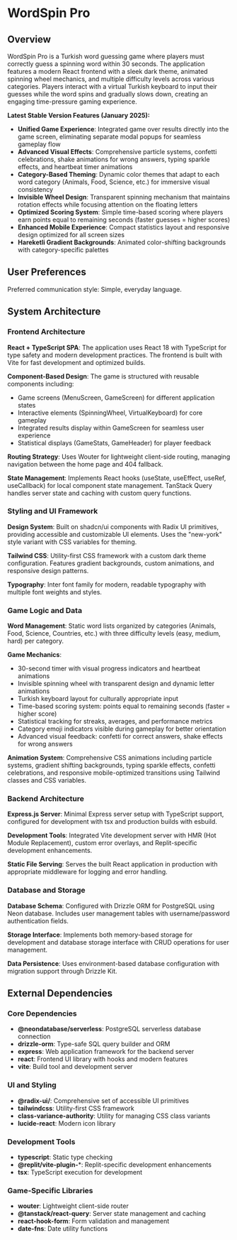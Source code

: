 # WordSpin Pro

## Overview

WordSpin Pro is a Turkish word guessing game where players must correctly guess a spinning word within 30 seconds. The application features a modern React frontend with a sleek dark theme, animated spinning wheel mechanics, and multiple difficulty levels across various categories. Players interact with a virtual Turkish keyboard to input their guesses while the word spins and gradually slows down, creating an engaging time-pressure gaming experience.

**Latest Stable Version Features (January 2025):**
- **Unified Game Experience**: Integrated game over results directly into the game screen, eliminating separate modal popups for seamless gameplay flow
- **Advanced Visual Effects**: Comprehensive particle systems, confetti celebrations, shake animations for wrong answers, typing sparkle effects, and heartbeat timer animations
- **Category-Based Theming**: Dynamic color themes that adapt to each word category (Animals, Food, Science, etc.) for immersive visual consistency
- **Invisible Wheel Design**: Transparent spinning mechanism that maintains rotation effects while focusing attention on the floating letters
- **Optimized Scoring System**: Simple time-based scoring where players earn points equal to remaining seconds (faster guesses = higher scores)
- **Enhanced Mobile Experience**: Compact statistics layout and responsive design optimized for all screen sizes
- **Hareketli Gradient Backgrounds**: Animated color-shifting backgrounds with category-specific palettes

## User Preferences

Preferred communication style: Simple, everyday language.

## System Architecture

### Frontend Architecture

**React + TypeScript SPA**: The application uses React 18 with TypeScript for type safety and modern development practices. The frontend is built with Vite for fast development and optimized builds.

**Component-Based Design**: The game is structured with reusable components including:
- Game screens (MenuScreen, GameScreen) for different application states
- Interactive elements (SpinningWheel, VirtualKeyboard) for core gameplay
- Integrated results display within GameScreen for seamless user experience
- Statistical displays (GameStats, GameHeader) for player feedback

**Routing Strategy**: Uses Wouter for lightweight client-side routing, managing navigation between the home page and 404 fallback.

**State Management**: Implements React hooks (useState, useEffect, useRef, useCallback) for local component state management. TanStack Query handles server state and caching with custom query functions.

### Styling and UI Framework

**Design System**: Built on shadcn/ui components with Radix UI primitives, providing accessible and customizable UI elements. Uses the "new-york" style variant with CSS variables for theming.

**Tailwind CSS**: Utility-first CSS framework with a custom dark theme configuration. Features gradient backgrounds, custom animations, and responsive design patterns.

**Typography**: Inter font family for modern, readable typography with multiple font weights and styles.

### Game Logic and Data

**Word Management**: Static word lists organized by categories (Animals, Food, Science, Countries, etc.) with three difficulty levels (easy, medium, hard) per category.

**Game Mechanics**: 
- 30-second timer with visual progress indicators and heartbeat animations
- Invisible spinning wheel with transparent design and dynamic letter animations
- Turkish keyboard layout for culturally appropriate input
- Time-based scoring system: points equal to remaining seconds (faster = higher score)
- Statistical tracking for streaks, averages, and performance metrics
- Category emoji indicators visible during gameplay for better orientation
- Advanced visual feedback: confetti for correct answers, shake effects for wrong answers

**Animation System**: Comprehensive CSS animations including particle systems, gradient shifting backgrounds, typing sparkle effects, confetti celebrations, and responsive mobile-optimized transitions using Tailwind classes and CSS variables.

### Backend Architecture

**Express.js Server**: Minimal Express server setup with TypeScript support, configured for development with tsx and production builds with esbuild.

**Development Tools**: Integrated Vite development server with HMR (Hot Module Replacement), custom error overlays, and Replit-specific development enhancements.

**Static File Serving**: Serves the built React application in production with appropriate middleware for logging and error handling.

### Database and Storage

**Database Schema**: Configured with Drizzle ORM for PostgreSQL using Neon database. Includes user management tables with username/password authentication fields.

**Storage Interface**: Implements both memory-based storage for development and database storage interface with CRUD operations for user management.

**Data Persistence**: Uses environment-based database configuration with migration support through Drizzle Kit.

## External Dependencies

### Core Dependencies
- **@neondatabase/serverless**: PostgreSQL serverless database connection
- **drizzle-orm**: Type-safe SQL query builder and ORM
- **express**: Web application framework for the backend server
- **react**: Frontend UI library with hooks and modern features
- **vite**: Build tool and development server

### UI and Styling
- **@radix-ui/**: Comprehensive set of accessible UI primitives
- **tailwindcss**: Utility-first CSS framework
- **class-variance-authority**: Utility for managing CSS class variants
- **lucide-react**: Modern icon library

### Development Tools
- **typescript**: Static type checking
- **@replit/vite-plugin-***: Replit-specific development enhancements
- **tsx**: TypeScript execution for development

### Game-Specific Libraries
- **wouter**: Lightweight client-side router
- **@tanstack/react-query**: Server state management and caching
- **react-hook-form**: Form validation and management
- **date-fns**: Date utility functions